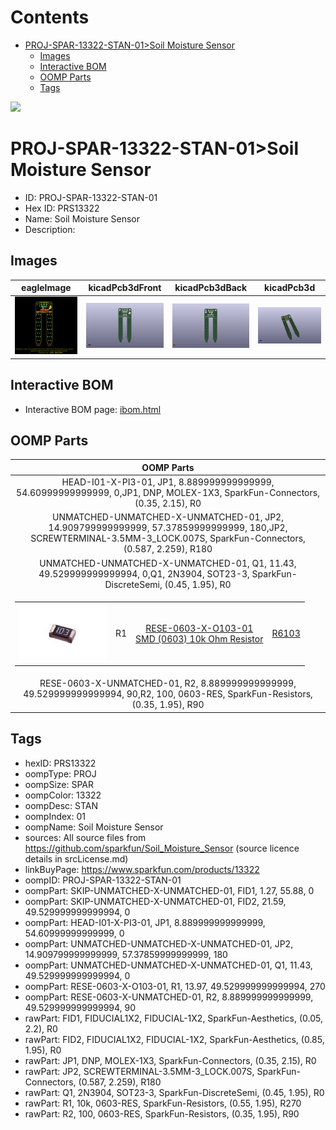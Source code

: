 



Contents
========

* [PROJ-SPAR-13322-STAN-01>Soil Moisture Sensor](#proj-spar-13322-stan-01soil-moisture-sensor)
	* [Images](#images)
	* [Interactive BOM](#interactive-bom)
	* [OOMP Parts](#oomp-parts)
	* [Tags](#tags)
  
![][im]
# PROJ-SPAR-13322-STAN-01>Soil Moisture Sensor

- ID: PROJ-SPAR-13322-STAN-01
- Hex ID: PRS13322
- Name: Soil Moisture Sensor
- Description: 

## Images
  
  

|eagleImage|kicadPcb3dFront|kicadPcb3dBack|kicadPcb3d|
| :---: | :---: | :---: | :---: |
|[![eagleImage](eagleImage_140.png)](eagleImage_600.png)|[![kicadPcb3dFront](kicadPcb3dFront_140.png)](kicadPcb3dFront_600.png)|[![kicadPcb3dBack](kicadPcb3dBack_140.png)](kicadPcb3dBack_600.png)|[![kicadPcb3d](kicadPcb3d_140.png)](kicadPcb3d_600.png)|

## Interactive BOM

- Interactive BOM page: [ibom.html](kicad/bom/ibom.html)

## OOMP Parts
  

|OOMP Parts|
| :---: |
|HEAD-I01-X-PI3-01, JP1, 8.889999999999999, 54.60999999999999, 0,JP1, DNP, MOLEX-1X3, SparkFun-Connectors, (0.35, 2.15), R0|
|UNMATCHED-UNMATCHED-X-UNMATCHED-01, JP2, 14.909799999999999, 57.37859999999999, 180,JP2, SCREWTERMINAL-3.5MM-3_LOCK.007S, SparkFun-Connectors, (0.587, 2.259), R180|
|UNMATCHED-UNMATCHED-X-UNMATCHED-01, Q1, 11.43, 49.529999999999994, 0,Q1, 2N3904, SOT23-3, SparkFun-DiscreteSemi, (0.45, 1.95), R0|
|<table><tr><td>![RESE-0603-X-O103-01](https://raw.githubusercontent.com/oomlout/oomlout_OOMP_parts/main/RESE-0603-X-O103-01/image_140.jpg)</td><td> R1</td><td>[RESE-0603-X-O103-01<br>SMD (0603) 10k Ohm Resistor](https://github.com/oomlout/oomlout_OOMP_parts/tree/main/RESE-0603-X-O103-01/)</td><td>[R6103](https://github.com/oomlout/oomlout_OOMP_parts/tree/main/RESE-0603-X-O103-01/)</td></tr></table>|
|RESE-0603-X-UNMATCHED-01, R2, 8.889999999999999, 49.529999999999994, 90,R2, 100, 0603-RES, SparkFun-Resistors, (0.35, 1.95), R90|

## Tags

- hexID: PRS13322
- oompType: PROJ
- oompSize: SPAR
- oompColor: 13322
- oompDesc: STAN
- oompIndex: 01
- oompName: Soil Moisture Sensor
- sources: All source files from https://github.com/sparkfun/Soil_Moisture_Sensor (source licence details in srcLicense.md)
- linkBuyPage: https://www.sparkfun.com/products/13322
- oompID: PROJ-SPAR-13322-STAN-01
- oompPart: SKIP-UNMATCHED-X-UNMATCHED-01, FID1, 1.27, 55.88, 0
- oompPart: SKIP-UNMATCHED-X-UNMATCHED-01, FID2, 21.59, 49.529999999999994, 0
- oompPart: HEAD-I01-X-PI3-01, JP1, 8.889999999999999, 54.60999999999999, 0
- oompPart: UNMATCHED-UNMATCHED-X-UNMATCHED-01, JP2, 14.909799999999999, 57.37859999999999, 180
- oompPart: UNMATCHED-UNMATCHED-X-UNMATCHED-01, Q1, 11.43, 49.529999999999994, 0
- oompPart: RESE-0603-X-O103-01, R1, 13.97, 49.529999999999994, 270
- oompPart: RESE-0603-X-UNMATCHED-01, R2, 8.889999999999999, 49.529999999999994, 90
- rawPart: FID1, FIDUCIAL1X2, FIDUCIAL-1X2, SparkFun-Aesthetics, (0.05, 2.2), R0
- rawPart: FID2, FIDUCIAL1X2, FIDUCIAL-1X2, SparkFun-Aesthetics, (0.85, 1.95), R0
- rawPart: JP1, DNP, MOLEX-1X3, SparkFun-Connectors, (0.35, 2.15), R0
- rawPart: JP2, SCREWTERMINAL-3.5MM-3_LOCK.007S, SparkFun-Connectors, (0.587, 2.259), R180
- rawPart: Q1, 2N3904, SOT23-3, SparkFun-DiscreteSemi, (0.45, 1.95), R0
- rawPart: R1, 10k, 0603-RES, SparkFun-Resistors, (0.55, 1.95), R270
- rawPart: R2, 100, 0603-RES, SparkFun-Resistors, (0.35, 1.95), R90



[im]: kicadPcb3d_450.png
